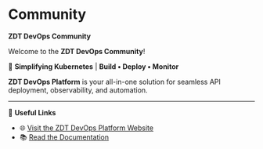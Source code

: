 # Community  
**ZDT DevOps Community**

Welcome to the **ZDT DevOps Community**!

🚀 **Simplifying Kubernetes** | **Build • Deploy • Monitor**

**ZDT DevOps Platform** is your all-in-one solution for seamless API deployment, observability, and automation.

---

🔗 **Useful Links**

- 🌐 [Visit the ZDT DevOps Platform Website](https://zdtdevops.com)
- 📚 [Read the Documentation](https://zdtdevops.com/web/home/docs/)
